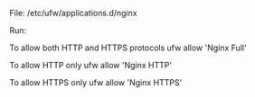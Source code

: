File: /etc/ufw/applications.d/nginx

Run:

To allow both HTTP and HTTPS protocols
ufw allow 'Nginx Full'

To allow HTTP only
ufw allow 'Nginx HTTP'

To allow HTTPS only
ufw allow 'Nginx HTTPS'
